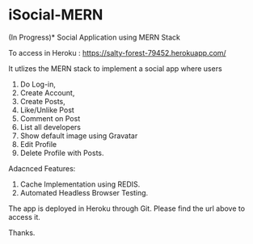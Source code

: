 # iSocial-MERN 
(In Progress)*
Social Application using MERN Stack

To access in Heroku : https://salty-forest-79452.herokuapp.com/

It utlizes the MERN stack to implement a social app where users 
1. Do Log-in,
2. Create Account,
3. Create Posts,
4. Like/Unlike Post
5. Comment on Post
6. List all developers
7. Show default image using Gravatar
8. Edit Profile
9. Delete Profile with Posts.

Adacnced Features:
1. Cache Implementation using REDIS.
2. Automated Headless Browser Testing.

The app is deployed in Heroku through Git. Please find the url above to access it.

Thanks.
